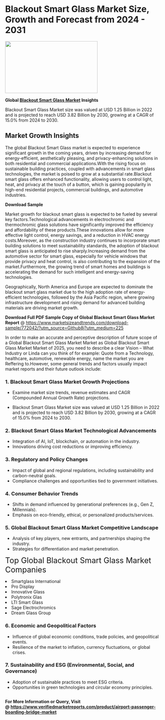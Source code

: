 <H1>Blackout Smart Glass Market Size, Growth and Forecast from 2024 - 2031</H1><img class="aligncenter size-medium wp-image-584254" src="https://thirdeyenews.in/wp-content/uploads/2024/09/Global-Market-Research-300x168.jpeg" alt="" width="300" height="168" /><p><strong>Global&nbsp;<a href="https://www.marketsizeandtrends.com/download-sample/772042/?utm_source=Github8j?utm_medium=225">Blackout Smart Glass Market</a> Insights</strong></p><p>Blackout Smart Glass Market size was valued at USD 1.25 Billion in 2022 and is projected to reach USD 3.82 Billion by 2030, growing at a CAGR of 15.0% from 2024 to 2030.</p><p><h2>Market Growth Insights</h2> <p>The global Blackout Smart Glass market is expected to experience significant growth in the coming years, driven by increasing demand for energy-efficient, aesthetically pleasing, and privacy-enhancing solutions in both residential and commercial applications.With the rising focus on sustainable building practices, coupled with advancements in smart glass technologies, the market is poised to grow at a substantial rate.Blackout smart glass offers enhanced functionality, allowing users to control light, heat, and privacy at the touch of a button, which is gaining popularity in high-end residential projects, commercial buildings, and automotive industries.</p> <p><strong>Download Sample</strong></p> <p>Market growth for blackout smart glass is expected to be fueled by several key factors.Technological advancements in electrochromic and thermochromic glass solutions have significantly improved the efficiency and affordability of these products.These innovations allow for more effective light control, energy savings, and a reduction in HVAC energy costs.Moreover, as the construction industry continues to incorporate smart building solutions to meet sustainability standards, the adoption of blackout smart glass is anticipated to rise sharply.Increasing demand from the automotive sector for smart glass, especially for vehicle windows that provide privacy and heat control, is also contributing to the expansion of the market.Furthermore, the growing trend of smart homes and buildings is accelerating the demand for such intelligent and energy-saving technologies.</p> <p>Geographically, North America and Europe are expected to dominate the blackout smart glass market due to the high adoption rate of energy-efficient technologies, followed by the Asia Pacific region, where growing infrastructure development and rising demand for advanced building materials are driving market growth.</p> <p><span class=""><strong>Download Full PDF Sample Copy of Global Blackout Smart Glass Market Report</strong> @ <a href="https://www.marketsizeandtrends.com/download-sample/772042/?utm_source=Github8j?utm_medium=225" target="_blank">https://www.marketsizeandtrends.com/download-sample/772042/?utm_source=Github8j?utm_medium=225</a></span></p><p>In order to make an accurate and perceptive description of future scope of a Global&nbsp;Blackout Smart Glass Market Market as Global&nbsp;Blackout Smart Glass Market Market of 2025, you need to describe a clear Vision &ndash; What Industry or Linda can you think of for example: Quote from a Technology, healthcare, automotive, renewable energy, name the market you are Reffering to.However, some general trends and factors usually impact market reports and their future outlook include:</p><h3>1.&nbsp;<strong>Blackout Smart Glass Market Growth Projections</strong></h3><ul><li>Examine market size trends, revenue estimates and CAGR (Compounded Annual Growth Rate) projections.</li><li><p>Blackout Smart Glass Market size was valued at USD 1.25 Billion in 2022 and is projected to reach USD 3.82 Billion by 2030, growing at a CAGR of 15.0% from 2024 to 2030.</p></li></ul><h3>2.&nbsp;<strong>Blackout Smart Glass Market Technological Advancements</strong></h3><ul><li>Integration of AI, IoT, blockchain, or automation in the industry.</li><li>Innovations driving cost reductions or improving efficiency.</li></ul><h3>3.&nbsp;<strong>Regulatory and Policy Changes</strong></h3><ul><li>Impact of global and regional regulations, including sustainability and carbon-neutral goals.</li><li>Compliance challenges and opportunities tied to government initiatives.</li></ul><h3>4.&nbsp;<strong>Consumer Behavior Trends</strong></h3><ul><li>Shifts in demand influenced by generational preferences (e.g., Gen Z, Millennials).</li><li>Emphasis on eco-friendly, ethical, or personalized products/services.</li></ul><h3>5.&nbsp;<strong>Global Blackout Smart Glass Market Competitive Landscape</strong></h3><ul><li>Analysis of key players, new entrants, and partnerships shaping the industry.</li><li>Strategies for differentiation and market penetration.</li></ul><p data-pm-slice="1 1 []"><span style="color: inherit; font-family: inherit; font-size: 25px;">Top Global Blackout Smart Glass Market Companies</span></p><div class="" data-test-id=""><p><li>Smartglass International</li><li> Pro Display</li><li> Innovative Glass</li><li> Polytronix Glas</li><li> LTI Smart Glass</li><li> Sage Electrochromics</li><li> Dream Glass Group</li></p></div><h3>6.&nbsp;<strong>Economic and Geopolitical Factors</strong></h3><ul><li>Influence of global economic conditions, trade policies, and geopolitical events.</li><li>Resilience of the market to inflation, currency fluctuations, or global crises.</li></ul><h3>7.&nbsp;<strong>Sustainability and ESG (Environmental, Social, and Governance)</strong></h3><ul><li>Adoption of sustainable practices to meet ESG criteria.</li><li>Opportunities in green technologies and circular economy principles.</li></ul><h2><strong style="font-size: 14px;">For More Information or Query, Visit @&nbsp;</strong><a style="background-color: #ffffff; font-size: 14px;" href="https://www.marketsizeandtrends.com/report/blackout-smart-glass-market/" target="_blank">https://www.verifiedmarketreports.com/product/airport-passenger-boarding-bridge-market</a></h2>